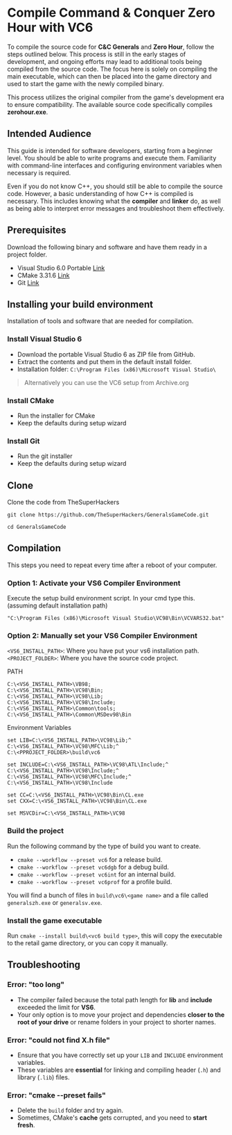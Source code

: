 # Compile Command & Conquer Zero Hour with VC6

To compile the source code for **C&C Generals** and **Zero Hour**, follow the steps
outlined below. This process is still in the early stages of development, and ongoing
efforts may lead to additional tools being compiled from the source code. The focus
here is solely on compiling the main executable, which can then be placed into the
game directory and used to start the game with the newly compiled binary.

This process utilizes the original compiler from the game's development era to ensure
compatibility. The available source code specifically compiles **zerohour.exe**.

## Intended Audience

This guide is intended for software developers, starting from a beginner level. You
should be able to write programs and execute them. Familiarity with command-line
interfaces and configuring environment variables when necessary is required.

Even if you do not know C++, you should still be able to compile the source code.
However, a basic understanding of how C++ is compiled is necessary. This includes
knowing what the **compiler** and **linker** do, as well as being able to
interpret error messages and troubleshoot them effectively.

## Prerequisites

Download the following binary and software and have them ready in a project folder.

- Visual Studio 6.0 Portable [Link](https://github.com/itsmattkc/MSVC600)
- CMake 3.31.6 [Link](https://github.com/Kitware/CMake/releases/download/v3.31.6/cmake-3.31.6-windows-x86_64.msi)
- Git [Link](https://git-scm.com/downloads)

## Installing your build environment

Installation of tools and software that are needed for compilation.

### Install Visual Studio 6

- Download the portable Visual Studio 6 as ZIP file from GitHub.
- Extract the contents and put them in the default install folder.
- Installation folder: `C:\Program Files (x86)\Microsoft Visual Studio\`

> Alternatively you can use the VC6 setup from Archive.org

### Install CMake

- Run the installer for CMake
- Keep the defaults during setup wizard

### Install Git

- Run the git installer
- Keep the defaults during setup wizard

## Clone

Clone the code from TheSuperHackers

`git clone https://github.com/TheSuperHackers/GeneralsGameCode.git`

`cd GeneralsGameCode`

## Compilation

This steps you need to repeat every time after a reboot of your computer.

### Option 1: Activate your VS6 Compiler Environment

Execute the setup build environment script. In your cmd type this. (assuming default installation path)

`"C:\Program Files (x86)\Microsoft Visual Studio\VC98\Bin\VCVARS32.bat"`

### Option 2: Manually set your VS6 Compiler Environment

`<VS6_INSTALL_PATH>`: Where you have put your vs6 installation path.
`<PROJECT_FOLDER>`: Where you have the source code project.

PATH

```shell
C:\<VS6_INSTALL_PATH>\VB98;
C:\<VS6_INSTALL_PATH>\VC98\Bin;
C:\<VS6_INSTALL_PATH>\VC98\Lib;
C:\<VS6_INSTALL_PATH>\VC98\Include;
C:\<VS6_INSTALL_PATH>\Common\tools;
C:\<VS6_INSTALL_PATH>\Common\MSDev98\Bin
```

Environment Variables

```shell
set LIB=C:\<VS6_INSTALL_PATH>\VC98\Lib;^
C:\<VS6_INSTALL_PATH>\VC98\MFC\Lib;^
C:\<PPROJECT_FOLDER>\build\vc6

set INCLUDE=C:\<VS6_INSTALL_PATH>\VC98\ATL\Include;^
C:\<VS6_INSTALL_PATH>\VC98\Include;^
C:\<VS6_INSTALL_PATH>\VC98\MFC\Include;^
C:\<VS6_INSTALL_PATH>\VC98\Include

set CC=C:\<VS6_INSTALL_PATH>\VC98\Bin\CL.exe
set CXX=C:\<VS6_INSTALL_PATH>\VC98\Bin\CL.exe

set MSVCDir=C:\<VS6_INSTALL_PATH>\VC98
```

### Build the project

Run the following command by the type of build you want to create.

- `cmake --workflow --preset vc6` for a release build.
- `cmake --workflow --preset vc6dgb` for a debug build.
- `cmake --workflow --preset vc6int` for an internal build.
- `cmake --workflow --preset vc6prof` for a profile build.

You will find a bunch of files in `build\vc6\<game name>` and a file called `generalszh.exe` or `generalsv.exe`.

### Install the game executable

Run `cmake --install build\<vc6 build type>`, this will copy the executable to the retail game directory, or you can
copy it manually.

## Troubleshooting

### Error: "too long"

- The compiler failed because the total path length for **lib** and **include** exceeded the limit for **VS6**.
- Your only option is to move your project and dependencies **closer to the root of your drive** or rename
  folders in your project to shorter names.

### Error: "could not find X.h file"

- Ensure that you have correctly set up your `LIB` and `INCLUDE` environment variables.
- These variables are **essential** for linking and compiling header (`.h`) and library (`.lib`) files.

### Error: "cmake --preset fails"

- Delete the `build` folder and try again.
- Sometimes, CMake's **cache** gets corrupted, and you need to **start fresh**.
